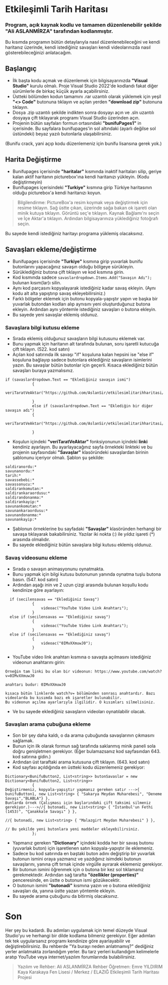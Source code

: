 # Etkileşimli Tarih Haritası

### Program, açık kaynak kodlu ve tamamen düzenlenebilir şekilde __"Ali ASLANMİRZA"__ tarafından kodlanmıştır.

Bu kısımda programın bütün detaylarıyla nasıl düzenlenebileceğini ve kendi haritanız üzerinde, kendi istediğiniz savaşları kendi videolarınızda nasıl gösterebileceğinizi anlatacağım.

## Başlangıç

- İlk başta kodu açmak ve düzenlemek için bilgisayarınızda __"Visual Studio"__ kurulu olmalı. Proje Visual Studio 2022'de kodlandı fakat diğer sürümlerle de birkaç küçük ayarla açabilirsiniz.
- Üstteki bölümden kodun tamamını .rar uzantılı olarak yüklemek için yeşil __"<> Code"__ butonuna tıklayın ve açılan yerden __"download zip"__ butonuna tıklayın.
- Dosya .zip uzantılı şekilde indikten sonra dosyayı açın ve .sln uzantılı dosyaya çift tıklayarak programı Visual Studio üzerinden açın.
- Projenin bütün sayfaları formun ortasındaki __"bunifuPages1"__ in içerisinde. Bu sayfalara bunifupages'in sol altındaki (ayarlı değilse sol üstündeki) beyaz yazılı butonlarla ulaşabilirsiniz.

(Bunifu crack, yani açıp kodu düzenlemeniz için bunifu lisansına gerek yok.)

## Harita Değiştirme

- Bunifupages içerisinde __"haritalar"__ kısmında inaktif haritaları silip, geriye kalan aktif haritanın picturebox'ına kendi haritanızı yükleyin. (Kodu değiştirmeyin)
- Bunifupages içerisindeki __"Turkiye"__ kısmına girip Türkiye haritasının olduğu picturebox'a kendi haritanızı koyun.


> Bilgilendirme: PictureBox'a resim koymak veya değiştirmek için resime tıklayın.
> Sağ üstte çıkan, üzerinde sağa bakan ok işareti olan minik kutuya tıklayın.
> Görüntü seç'e tıklayın.
> Kaynak Bağlamı'nı seçin ve İçe Aktar'a tıklayın.
> Ardından bilgisayarınıza yüklediğiniz fotoğrafı seçin.


Bu sayede kendi istediğiniz haritayı programa yüklemiş olacaksınız.

## Savaşları ekleme/değiştirme

- Bunifupages içerisinde __"Turkiye"__ kısmına girip yuvarlak bunifu butonlarını yapacağınız savaşın olduğu bölgeye sürükleyin.
- Sürüklediğiniz butona çift tıklayın ve kod kısmına girin.
- Kod kısmında sadece ``` savaslardropdown.Items.Add("Savaşın Adı"); ``` bulunan kısım(lar)ı silin.
- Aynı kod parçasını kopyalayarak istediğiniz kadar savaş ekleyin. (Aynı kodu alt alta yapıştırıp savaş ekleyebilirsiniz.)
- Farklı bölgeler eklemek için butonu kopyala-yapıştır yapın ve başka bir yuvarlak butondan kodları alıp aynısını yeni oluşturduğunuz butona ekleyin. Ardından aynı yöntemle istediğiniz savaşları o butona ekleyin.
- Bu sayede yeni savaşlar eklemiş oldunuz.

### Savaşlara bilgi kutusu ekleme
- Sırada eklemiş olduğunuz savaşların bilgi kutusunu eklemek var.
- Bunu yapmak için haritanın alt tarafında bulunan, soru işaretli kutucuğa çift tıklayın. (522. kod satırı)
- Açılan kod satırında ilk savaşı "if" koşuluna kalan hepsini ise "else if" koşuluna bağlayıp sadece butonlara eklediğiniz savaşların isimlerini yazın. Bu savaşlar bütün butonlar için geçerli. Kısaca eklediğiniz bütün savaşları buraya yazmalısınız.
```
if (savaslardropdown.Text == "Eklediğiniz savaşın ismi")
            {
                veriTaratVeAktar("https://github.com/AslanSir/etkilesimlitarihharitasi/blob/main/Sava%C5%9Flar/malazgirt");

            }
            else if (savaslardropdown.Text == "Eklediğin bir diğer savaşın adı")
            {
                veriTaratVeAktar("https://github.com/AslanSir/etkilesimlitarihharitasi/blob/main/Sava%C5%9Flar/sakarya%20meydan%20muharebesi");

            }
```
- Koşulun içindeki __"veriTaratVeAktar"__ fonksiyonunun içindeki __linki__ kendiniz ayarlayın. Bu ayarlayacağınız sayfa örnekteki linkteki ve bu projenin sayfasındaki __"Savaşlar"__ klasöründeki savaşlardan birinin şablonunu içeriyor olmalı. Şablon şu şekilde:

```
saldiranordu:*  
savunanordu:*  
tarih:*  
savassebebi:*  
savassonucu:*  
saldirankomutan:*  
saldirankaraordusu:*  
saldirandonanma:*  
saldirankayip:*
savunankomutan:*  
savunankaraordusu:*  
savunandonanma:*
savunankayip:*

```
- Şablonun örneklerine bu sayfadaki __"Savaşlar"__ klasöründen herhangi bir savaşa tıklayarak bakabilirsiniz. Yazılar iki nokta (:) ile yıldız işareti (*) arasında olmalıdır.
- Bu sayede eklediğiniz bütün savaşlara bilgi kutusu eklemiş oldunuz.

### Savaş videosunu ekleme
- Sırada o savaşın animasyonunu oynatmakta.
- Bunu yapmak için bilgi kutusu butonunun yanında oynatma tuşlu butona basın. (547. kod satırı)
- Ardından aşağı inin ve 2 uzun çizgi arasında bulunan koşullu kodu kendinize göre ayarlayın:
```
  if (secilensavas == "Eklediğiniz Savaş")
            {
                videoac("YouTube Video Link Anahtarı");
            }
  else if (secilensavas == "Eklediğiniz savaş")
            {
                videoac("YouTube Video Link Anahtarı");
            }
  else if (secilensavas == "Eklediğiniz savaş")
            {
                videoac("0IMvXXmuwJ0");
            }
```

- YouTube video link anahtarı kısmına o savaşta açılmasını istediğiniz videonun anahtarını girin:
```
Örneğin tam linki bu olan bir videonun: https://www.youtube.com/watch?v=0IMvXXmuwJ0

anahtarı budur: 0IMvXXmuwJ0

kısaca bütün linklerde watch?v= bölümünden sonrası anahtardır. Bazı videolarda bu kısımda bazı ek işaretler bulunabilir.
Bu videonun açılma ayarlarıyla ilgilidir. O kısımları silmelisiniz.
```
- Ve bu sayede eklediğiniz savaşların videoları oynatılabilir olacak.

### Savaşları arama çubuğuna ekleme
- Son bir şey daha kaldı, o da arama çubuğunda savaşlarının çıkmasını sağlamak.
- Bunun için ilk olarak formun sağ tarafında saklanmış minik paneli sola doğru genişletmen gerekiyor. (Eğer bulamazsanız kod sayfasından 643. kod satırına gidin.)
- Ardından üst taraftaki arama kutusuna çift tıklayın. (643. kod satırı)
- Kod sayfası açıldığında en üstteki kodu düzenlemeniz gerekiyor:
```
Dictionary<BunifuButton2, List<string>> butonSavaslar = new Dictionary<BunifuButton2, List<string>>
            {
Değiştirmeniz, kopyala-yapıştır yapmanız gereken satır --->{ bunifuButton1, new List<string> { "Sakarya Meydan Muharebesi", "Deneme Savaşı","BLABLA"} },
Bunlarda örnek (Çalışması için başlarındaki çift taksimi silmeniz gerekiyor.)--->//{ butonadi, new List<string> { "İstanbul'un Fethi (1453)", "Çanakkale Savaşı" } },
                                                                                //{ butonadi, new List<string> { "Malazgirt Meydan Muharebesi" } },
                                                                                // Bu şekilde yeni butonlara yeni maddeler ekleyebilirsiniz.
            };
```
- Yapmanız gereken __"Dictionary"__ içindeki kodda her bir savaş butonu (yuvarlak buton) için işaretlenen satırı kopyala-yapıştır ile eklemeniz.
- Sadece bu kod satırında en baştaki buton adını değiştirip bir yuvarlak butonun ismini oraya yazmanız ve yazdığınız isimdeki butonun savaşlarını, yanına çift tırnak içinde virgülle ayırarak eklemeniz gerekiyor.
- Bir butonun ismini öğrenmek için o butona bir kez sol tıklamanız gerekmektedir. Ardından sağ tarafta __"özellikler (properties)"__ penceresinde, en üstte o butonun ismi gözükecektir.
- O butonun ismini __"butonadi"__ kısmına yazın ve o butona eklediğiniz savaşları da, yanına üstte yazan yöntemle ekleyin.
- Bu sayede arama çubuğunu da bitirmiş olacaksınız.

# Son
Her şey bu kadardı. Bu adımları uygulamak için temel düzeyde Visual Studio'yu ve herhangi bir dilde kodlama bilmeniz gerekiyor. Eğer adımları tek tek uygularsanız programı kendinize göre ayarlayabilir ve değiştirebilirsiniz. Bu rehberde "Ya burayı neden anlatmamış?" dediğiniz yerler anlatmakta zorlandığım yerler. Bu tarz yerleri kullandığım kelimelerle aratıp YouTube veya internet/yazılım forumlarında bulabilirsiniz.

> Yazılım ve Rehber: Ali ASLANMİRZA
> Rehber Öğretmen: Emre YILDIRIM
> Kaya Karakaya Fen Lisesi / Merkez / ELAZIĞ
> Etkileşimli Tarih Haritası Projesi
